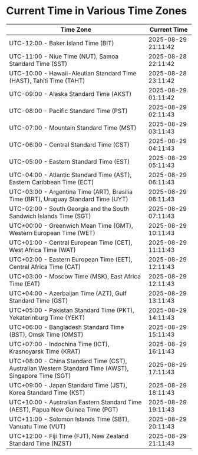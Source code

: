 # Current Time in Various Time Zones

| Time Zone | Current Time |
|-----------|--------------|
| UTC-12:00 - Baker Island Time (BIT) | 2025-08-29 21:11:42 |
| UTC-11:00 - Niue Time (NUT), Samoa Standard Time (SST) | 2025-08-28 22:11:42 |
| UTC-10:00 - Hawaii-Aleutian Standard Time (HAST), Tahiti Time (TAHT) | 2025-08-28 23:11:42 |
| UTC-09:00 - Alaska Standard Time (AKST) | 2025-08-29 01:11:42 |
| UTC-08:00 - Pacific Standard Time (PST) | 2025-08-29 02:11:43 |
| UTC-07:00 - Mountain Standard Time (MST) | 2025-08-29 03:11:43 |
| UTC-06:00 - Central Standard Time (CST) | 2025-08-29 04:11:43 |
| UTC-05:00 - Eastern Standard Time (EST) | 2025-08-29 05:11:43 |
| UTC-04:00 - Atlantic Standard Time (AST), Eastern Caribbean Time (ECT) | 2025-08-29 06:11:43 |
| UTC-03:00 - Argentina Time (ART), Brasília Time (BRT), Uruguay Standard Time (UYT) | 2025-08-29 06:11:43 |
| UTC-02:00 - South Georgia and the South Sandwich Islands Time (SGT) | 2025-08-29 07:11:43 |
| UTC±00:00 - Greenwich Mean Time (GMT), Western European Time (WET) | 2025-08-29 10:11:43 |
| UTC+01:00 - Central European Time (CET), West Africa Time (WAT) | 2025-08-29 11:11:43 |
| UTC+02:00 - Eastern European Time (EET), Central Africa Time (CAT) | 2025-08-29 12:11:43 |
| UTC+03:00 - Moscow Time (MSK), East Africa Time (EAT) | 2025-08-29 12:11:43 |
| UTC+04:00 - Azerbaijan Time (AZT), Gulf Standard Time (GST) | 2025-08-29 13:11:43 |
| UTC+05:00 - Pakistan Standard Time (PKT), Yekaterinburg Time (YEKT) | 2025-08-29 14:11:43 |
| UTC+06:00 - Bangladesh Standard Time (BST), Omsk Time (OMST) | 2025-08-29 15:11:43 |
| UTC+07:00 - Indochina Time (ICT), Krasnoyarsk Time (KRAT) | 2025-08-29 16:11:43 |
| UTC+08:00 - China Standard Time (CST), Australian Western Standard Time (AWST), Singapore Time (SGT) | 2025-08-29 17:11:43 |
| UTC+09:00 - Japan Standard Time (JST), Korea Standard Time (KST) | 2025-08-29 18:11:43 |
| UTC+10:00 - Australian Eastern Standard Time (AEST), Papua New Guinea Time (PGT) | 2025-08-29 19:11:43 |
| UTC+11:00 - Solomon Islands Time (SBT), Vanuatu Time (VUT) | 2025-08-29 20:11:43 |
| UTC+12:00 - Fiji Time (FJT), New Zealand Standard Time (NZST) | 2025-08-29 21:11:43 |
